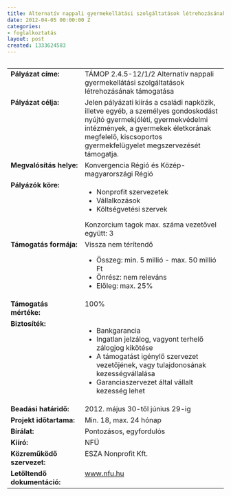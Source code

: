 ```yaml
---
title: Alternatív nappali gyermekellátási szolgáltatások létrehozásának támogatása
date: 2012-04-05 00:00:00 Z
categories:
- foglalkoztatás
layout: post
created: 1333624583
---
```


<table style="width: 100%;" align="left" border="0" cellpadding="0" cellspacing="0"><tbody><tr align="left" valign="top"><td style="width: 187px;" valign="top"><strong>Pályázat címe:</strong></td><td style="width: 428px;" valign="top">TÁMOP 2.4.5-12/1/2 Alternatív nappali gyermekellátási szolgáltatások létrehozásának támogatása</td></tr><tr align="left" valign="top"><td style="width: 187px;" valign="top"><strong>Pályázat célja:</strong></td><td style="width: 428px;" valign="top">Jelen pályázati kiírás a családi napközik, illetve egyéb, a személyes gondoskodást nyújtó gyermekjóléti, gyermekvédelmi intézmények, a gyermekek életkorának megfelelő, kiscsoportos gyermekfelügyelet megszervezését támogatja.</td></tr><tr align="left" valign="top"><td style="width: 187px;" valign="top"><strong>Megvalósítás helye:</strong></td><td style="width: 428px;" valign="top">Konvergencia Régió és Közép-magyarországi Régió</td></tr><tr align="left" valign="top"><td style="width: 187px;" valign="top"><strong>Pályázók köre:</strong></td><td style="width: 428px;" valign="top"><ul><li>Nonprofit szervezetek</li><li>Vállalkozások</li><li>Költségvetési szervek</li></ul>Konzorcium tagok max. száma vezetővel együtt: 3</td></tr><tr align="left" valign="top"><td style="width: 187px;" valign="top"><strong>Támogatás formája:</strong></td><td style="width: 428px;" valign="top">Vissza nem térítendő<br><ul><li>Összeg: min. 5 millió - max. 50 millió Ft</li><li>Önrész: nem releváns</li><li>Előleg: max. 25%</li></ul></td></tr><tr align="left" valign="top"><td style="width: 187px;" valign="top"><strong>Támogatás mértéke:</strong></td><td style="width: 428px;" valign="top">100%</td></tr><tr align="left" valign="top"><td style="width: 187px;" valign="top"><strong>Biztosíték:</strong></td><td style="width: 428px;" valign="top"><ul><li>Bankgarancia</li><li>Ingatlan jelzálog, vagyont terhelő zálogjog kikötése</li><li>A támogatást igénylő szervezet vezetőjének, vagy tulajdonosának kezességvállalása</li><li>Garanciaszervezet által vállalt kezesség lehet</li></ul></td></tr><tr align="left" valign="top"><td style="width: 187px;" valign="top"><strong>Beadási határidő:</strong></td><td style="width: 428px;" valign="top">2012. május 30-től június 29-ig</td></tr><tr align="left" valign="top"><td style="width: 187px;" valign="top"><strong>Projekt időtartama:</strong></td><td style="width: 428px;" valign="top">Min. 18, max. 24 hónap</td></tr><tr align="left" valign="top"><td style="width: 187px;" valign="top"><strong>Bírálat:</strong></td><td style="width: 428px;" valign="top">Pontozásos, egyfordulós</td></tr><tr align="left" valign="top"><td style="width: 187px;" valign="top"><strong>Kiíró:</strong></td><td style="width: 428px;" valign="top">NFÜ</td></tr><tr align="left" valign="top"><td style="width: 187px;" valign="top"><strong>Közreműködő szervezet:</strong></td><td style="width: 428px;" valign="top">ESZA Nonprofit Kft.</td></tr><tr align="left" valign="top"><td style="width: 187px;" valign="top"><strong>Letöltendő dokumentáció:</strong></td><td style="width: 428px;" valign="top"><a href="http://www.nfu.hu/" target="_blank" title="Nemzeti Fejlesztési Ügynökség">www.nfu.hu</a></td></tr></tbody></table>
